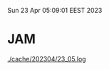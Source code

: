 Sun 23 Apr 05:09:01 EEST 2023
# JAM
<a href='./cache/202304/23_05.log'>./cache/202304/23_05.log</a>
